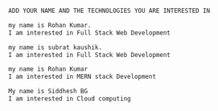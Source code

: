```bash
  ADD YOUR NAME AND THE TECHNOLOGIES YOU ARE INTERESTED IN
```

```bash
  my name is Rohan Kumar.
  I am interested in Full Stack Web Development
```
```bash
  my name is subrat kaushik.
  I am interested in Full Stack Web Development
```

```bash
  my name is Rohan Kumar 
  I am interested in MERN stack Development
```
```bash
  My name is Siddhesh BG
  I am interested in Cloud computing
```
